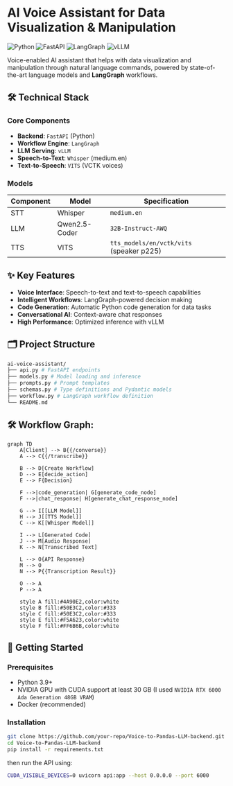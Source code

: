 # AI Voice Assistant for Data Visualization & Manipulation

![Python](https://img.shields.io/badge/python-3.9+-blue.svg)
![FastAPI](https://img.shields.io/badge/FastAPI-0.95+-green.svg)
![LangGraph](https://img.shields.io/badge/LangGraph-0.0.5+-orange.svg)
![vLLM](https://img.shields.io/badge/vLLM-0.2.5+-yellow.svg)

Voice-enabled AI assistant that helps with data visualization and manipulation through natural language commands, powered by state-of-the-art language models and **LangGraph** workflows.

## 🛠️ Technical Stack

### Core Components
- **Backend**: `FastAPI` (Python)
- **Workflow Engine**: `LangGraph`
- **LLM Serving**: `vLLM`
- **Speech-to-Text**: `Whisper` (medium.en)
- **Text-to-Speech**: `VITS` (VCTK voices)

### Models
| Component | Model | Specification |
|-----------|-------|---------------|
| STT | Whisper | `medium.en` |
| LLM | Qwen2.5-Coder | `32B-Instruct-AWQ` |
| TTS | VITS | `tts_models/en/vctk/vits` (speaker p225) |


## ✨ Key Features

- **Voice Interface**: Speech-to-text and text-to-speech capabilities
- **Intelligent Workflows**: LangGraph-powered decision making
- **Code Generation**: Automatic Python code generation for data tasks
- **Conversational AI**: Context-aware chat responses
- **High Performance**: Optimized inference with vLLM


## 🗂 Project Structure
```bash
ai-voice-assistant/
├── api.py # FastAPI endpoints
├── models.py # Model loading and inference
├── prompts.py # Prompt templates
├── schemas.py # Type definitions and Pydantic models
├── workflow.py # LangGraph workflow definition
└── README.md
```

## 🛠️ Workflow Graph:

```mermaid
graph TD
    A[Client] --> B{{/converse}}
    A --> C{{/transcribe}}
    
    B --> D[Create Workflow]
    D --> E[decide_action]
    E --> F{Decision}
    
    F -->|code_generation| G[generate_code_node]
    F -->|chat_response| H[generate_chat_response_node]
    
    G --> I[[LLM Model]]
    H --> J[[TTS Model]]
    C --> K[[Whisper Model]]
    
    I --> L[Generated Code]
    J --> M[Audio Response]
    K --> N[Transcribed Text]
    
    L --> O{API Response}
    M --> O
    N --> P{{Transcription Result}}
    
    O --> A
    P --> A
    
    style A fill:#4A90E2,color:white
    style B fill:#50E3C2,color:#333
    style C fill:#50E3C2,color:#333
    style E fill:#F5A623,color:white
    style F fill:#FF6B6B,color:white
```


## 🚀 Getting Started

### Prerequisites
- Python 3.9+
- NVIDIA GPU with CUDA support at least 30 GB (I used `NVIDIA RTX 6000 Ada Generation 48GB VRAM`) 
- Docker (recommended)

### Installation
```bash
git clone https://github.com/your-repo/Voice-to-Pandas-LLM-backend.git
cd Voice-to-Pandas-LLM-backend
pip install -r requirements.txt
```

then run the API using:
```bash
CUDA_VISIBLE_DEVICES=0 uvicorn api:app --host 0.0.0.0 --port 6000
```
